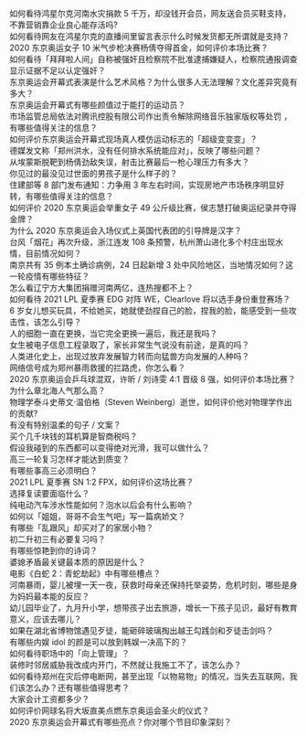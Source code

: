 如何看待鸿星尔克河南水灾捐款 5 千万，却没钱开会员，网友送会员买鞋支持，不靠营销靠企业良心能存活吗?  
如何看待网友在鸿星尔克的直播间里留言表示什么时候发货都无所谓就是支持？  
2020 东京奥运女子 10 米气步枪决赛杨倩夺得首金，如何评价本场比赛？  
如何看待「拜拜啦人间」自称被强奸且检察院不批准逮捕嫌疑人，检察院通报调查显示证据不足以认定强奸？  
东京奥运会开幕式表演是什么艺术风格？为什么很多人无法理解？文化差异究竟有多大？  
东京奥运会开幕式有哪些颜值过于能打的运动员？  
市场监管总局依法对腾讯控股有限公司作出责令解除网络音乐独家版权等处罚 ，有哪些值得关注的信息？  
如何评价东京奥运会开幕式现场真人模仿运动标志的「超级变变变」？  
德媒发文称「郑州洪水，没有任何排水系统能应对」，反映了哪些问题？  
从埃蒙斯脱靶到杨倩劲敌失误，射击比赛最后一枪心理压力有多大？  
你见过的最没见过世面的男孩子是什么样子的？  
住建部等 8 部门发布通知：力争用 3 年左右时间，实现房地产市场秩序明显好转，有哪些值得关注的信息？  
如何评价 2020 东京奥运会举重女子 49 公斤级比赛，侯志慧打破奥运纪录并夺得金牌？  
为什么 2020 东京奥运会入场仪式上英国代表团的引导牌是汉字？  
台风「烟花」再次升级，浙江连发 108 条预警，杭州萧山进化多个村庄出现水情，目前情况如何？  
南京共有 35 例本土确诊病例，24 日起新增 3 处中风险地区，当地情况如何？这一轮疫情有哪些特征？  
怎么看辽宁方大集团捐赠河南两亿，连热搜都不上？  
如何看待 2021 LPL 夏季赛 EDG 对阵 WE，Clearlove 将以选手身份重登赛场？  
6 岁女儿想买玩具，不给她买，她就使劲捏自己的脸，捏我的脸，能感受到一些攻击性，该怎么引导？  
人的细胞一直在更换，当它完全更换一遍后，我还是我吗？  
女生被电子信息工程录取了，家长非常生气说没有前途，是真的吗？  
人类进化史上，出现过放弃发展智力转而向猛兽方向发展的人种吗？  
网络信号成为郑州暴雨救援的拦路虎，你怎么看？  
2020 东京奥运会乒乓球混双，许昕 / 刘诗雯 4:1 晋级 8 强，如何评价本场比赛？  
为什么章北海人气那么高？  
物理学泰斗史蒂文·温伯格（Steven Weinberg）逝世，如何评价他对物理学作出的贡献?  
有没有特别温柔的句子 / 文案？  
买个几千块钱的耳机算是智商税吗？  
假设我碰到的东西都可以变得绝对光滑，我可以做什么？  
高三一轮复习怎样才能达到质变？  
有哪些事高三必须明白？  
2021 LPL 夏季赛 SN 1:2 FPX，如何评价这场比赛？  
选择复读要面临什么？  
纯电动汽车涉水性能如何？泡水以后会有什么影响？  
如何以「姐姐，哥哥不会生气吧」写一篇病娇文？  
​有哪些「乱跟风」却买对了的家居小物？  
初二升初三有必要复习吗？  
有哪些惊艳到你的诗词？  
婆媳矛盾最关键最本质的原因是什么？  
电影《白蛇 2：青蛇劫起》中有哪些槽点？  
河南暴雨，婴儿被埋一天一夜，获救时母亲还保持托举姿势，危机时刻，哪些是身为妈妈最本能的反应？  
幼儿园毕业了，九月升小学，想带孩子出去旅游，增长一下孩子见识，最好有教育意义，应该去哪儿？  
如果在湖北省博物馆遇见歹徒，能砸碎玻璃掏出越王勾践剑和歹徒击剑吗？  
有哪些内娱 idol 的颜是可以放到韩娱一决高下的？  
如何看待职场中的「向上管理」？  
装修时邻居威胁我改成内开门，不然就让我施工不了，该怎么办？  
如何看待郑州在灾后停电断网，甚至出现「以物易物」的情况，当失去互联网，我们该怎么办？还有哪些值得思考？  
大家会计工资都多少？  
如何评价网球名将大坂直美点燃东京奥运会圣火的仪式？  
2020 东京奥运会开幕式有哪些亮点？你对哪个节目印象深刻？  
